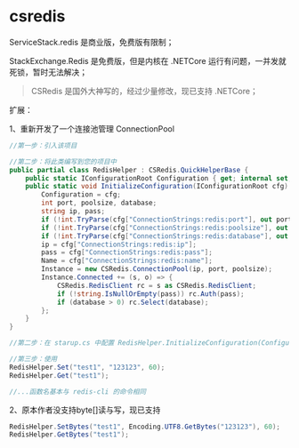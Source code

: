 # csredis

ServiceStack.redis 是商业版，免费版有限制；

StackExchange.Redis 是免费版，但是内核在 .NETCore 运行有问题，一并发就死锁，暂时无法解决；

 > CSRedis 是国外大神写的，经过少量修改，现已支持 .NETCore；

扩展：

1、重新开发了一个连接池管理 ConnectionPool

```c#
//第一步：引入该项目

//第二步：将此类编写到您的项目中
public partial class RedisHelper : CSRedis.QuickHelperBase {
	public static IConfigurationRoot Configuration { get; internal set; }
	public static void InitializeConfiguration(IConfigurationRoot cfg) {
		Configuration = cfg;
		int port, poolsize, database;
		string ip, pass;
		if (!int.TryParse(cfg["ConnectionStrings:redis:port"], out port)) port = 6379;
		if (!int.TryParse(cfg["ConnectionStrings:redis:poolsize"], out poolsize)) poolsize = 50;
		if (!int.TryParse(cfg["ConnectionStrings:redis:database"], out database)) database = 0;
		ip = cfg["ConnectionStrings:redis:ip"];
		pass = cfg["ConnectionStrings:redis:pass"];
		Name = cfg["ConnectionStrings:redis:name"];
		Instance = new CSRedis.ConnectionPool(ip, port, poolsize);
		Instance.Connected += (s, o) => {
			CSRedis.RedisClient rc = s as CSRedis.RedisClient;
			if (!string.IsNullOrEmpty(pass)) rc.Auth(pass);
			if (database > 0) rc.Select(database);
		};
	}
}

//第二步：在 starup.cs 中配置 RedisHelper.InitializeConfiguration(Configuration);

//第三步：使用
RedisHelper.Set("test1", "123123", 60);
RedisHelper.Get("test1");

//...函数名基本与 redis-cli 的命令相同
```

2、原本作者没支持byte[]读与写，现已支持

```c#
RedisHelper.SetBytes("test1", Encoding.UTF8.GetBytes("123123"), 60);
RedisHelper.GetBytes("test1");
```